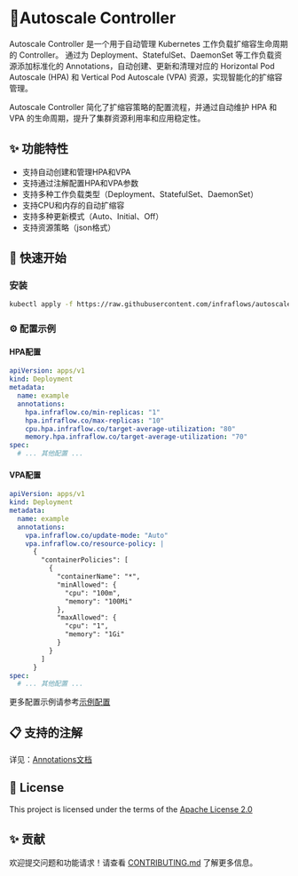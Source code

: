 # 🚀Autoscale Controller

Autoscale Controller 是一个用于自动管理 Kubernetes 工作负载扩缩容生命周期的 Controller。
通过为 Deployment、StatefulSet、DaemonSet 等工作负载资源添加标准化的 Annotations，自动创建、更新和清理对应的 Horizontal Pod Autoscale (HPA) 和 Vertical Pod Autoscale (VPA) 资源，实现智能化的扩缩容管理。

Autoscale Controller 简化了扩缩容策略的配置流程，并通过自动维护 HPA 和 VPA 的生命周期，提升了集群资源利用率和应用稳定性。


## ✨ 功能特性

- 支持自动创建和管理HPA和VPA
- 支持通过注解配置HPA和VPA参数
- 支持多种工作负载类型（Deployment、StatefulSet、DaemonSet）
- 支持CPU和内存的自动扩缩容
- 支持多种更新模式（Auto、Initial、Off）
- 支持资源策略（json格式）

## 🚀 快速开始

### 安装

```bash
kubectl apply -f https://raw.githubusercontent.com/infraflows/autoscale-controller/main/dist/install.yaml
```

### ⚙️ 配置示例

#### HPA配置

```yaml
apiVersion: apps/v1
kind: Deployment
metadata:
  name: example
  annotations:
    hpa.infraflow.co/min-replicas: "1"
    hpa.infraflow.co/max-replicas: "10"
    cpu.hpa.infraflow.co/target-average-utilization: "80"
    memory.hpa.infraflow.co/target-average-utilization: "70"
spec:
  # ... 其他配置 ...
```

#### VPA配置

```yaml
apiVersion: apps/v1
kind: Deployment
metadata:
  name: example
  annotations:
    vpa.infraflow.co/update-mode: "Auto"
    vpa.infraflow.co/resource-policy: |
      {
        "containerPolicies": [
          {
            "containerName": "*",
            "minAllowed": {
              "cpu": "100m",
              "memory": "100Mi"
            },
            "maxAllowed": {
              "cpu": "1",
              "memory": "1Gi"
            }
          }
        ]
      }
spec:
  # ... 其他配置 ...
```
更多配置示例请参考[示例配置](config/samples/)

## 📋 支持的注解

详见：[Annotations文档](docs/annotations.md)

## 📜 License

This project is licensed under the terms of the [Apache License 2.0](LICENSE)

## ✨ 贡献
欢迎提交问题和功能请求！请查看 [CONTRIBUTING.md](CONTRIBUTING.md) 了解更多信息。
